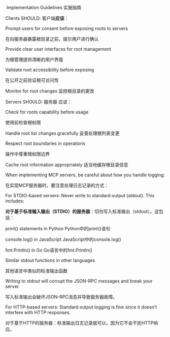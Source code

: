 ​
Implementation Guidelines 实施指南

Clients SHOULD: 客户端**应该**：

Prompt users for consent before exposing roots to servers

在向服务器暴露根目录之前，提示用户进行确认

Provide clear user interfaces for root management

为根管理提供清晰的用户界面

Validate root accessibility before exposing

在公开之前验证根可访问性

Monitor for root changes 监控根目录的更改

Servers SHOULD: 服务器 应该：

Check for roots capability before usage

使用前检查根权限

Handle root list changes gracefully 妥善处理根列表变更

Respect root boundaries in operations

操作中尊重根权限边界

Cache root information appropriately 适当地缓存根目录信息

When implementing MCP servers, be careful about how you handle logging:

在实现MCP服务器时，要注意处理日志记录的方式：

For STDIO-based servers: Never write to standard output (stdout). This includes:

**对于基于标准输入输出（STDIO）的服务器**：切勿写入标准输出（stdout）。这包括：

print() statements in Python Python中的print()语句

console.log() in JavaScript JavaScript中的console.log()

fmt.Println() in Go Go语言中的fmt.Println()

Similar stdout functions in other languages

其他语言中类似的标准输出函数

Writing to stdout will corrupt the JSON-RPC messages and break your server.

写入标准输出会破坏JSON-RPC消息并导致服务器故障。

For HTTP-based servers: Standard output logging is fine since it doesn’t interfere with HTTP responses.

对于基于HTTP的服务器：标准输出日志记录就可以，因为它不会干扰HTTP响应。



